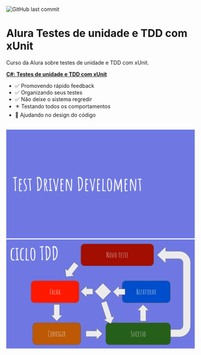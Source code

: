 ![GitHub last commit](https://img.shields.io/github/last-commit/ricardozambon/Alura-Curso-CertificacaoCSharp?logo=github&logoColor=white)

# Alura Testes de unidade e TDD com xUnit
Curso da Alura sobre testes de unidade e TDD com xUnit.

**[C#: Testes de unidade e TDD com xUnit](https://cursos.alura.com.br/course/tdd-csharp-xunit)** 

* :white_check_mark: Promovendo rápido feedback
* :white_check_mark: Organizando seus testes
* :white_check_mark: Não deixe o sistema regredir
* :eight_pointed_black_star: Testando todos os comportamentos
* :black_square_button: Ajudando no design do código

<br />

<img src="TestDrivenDevelopment.png" />

<br />

<img src="CicloTDD.png" />
